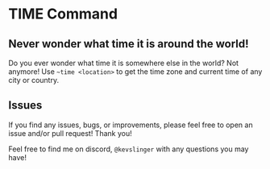 # TIME Command

## Never wonder what time it is around the world!

Do you ever wonder what time it is somewhere else in the world? Not anymore! Use `~time <location>` 
to get the time zone and current time of any city or country. 

## Issues

If you find any issues, bugs, or improvements, please feel free to open an issue and/or pull request! Thank you!

Feel free to find me on discord, `@kevslinger` with any questions you may have!